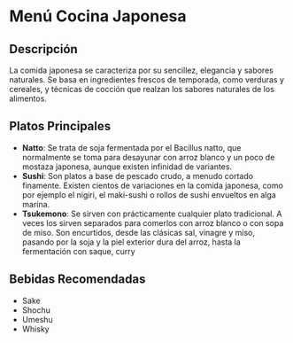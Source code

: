 # Menú Cocina Japonesa

## Descripción
La comida japonesa se caracteriza por su sencillez, elegancia y sabores naturales. Se basa en ingredientes frescos de temporada, como verduras y cereales, y técnicas de cocción que realzan los sabores naturales de los alimentos. 

## Platos Principales
- **Natto**: Se trata de soja fermentada por el Bacillus natto, que normalmente se toma para desayunar con arroz blanco y un poco de mostaza japonesa, aunque existen infinidad de variantes.
- **Sushi**: Son platos a base de pescado crudo, a menudo cortado finamente. Existen cientos de variaciones en la comida japonesa, como por ejemplo el nigiri, el maki-sushi o rollos de sushi envueltos en alga marina.
- **Tsukemono**: Se sirven con prácticamente cualquier plato tradicional. A veces los sirven separados para comerlos con arroz blanco o con sopa de miso. Son encurtidos, desde las clásicas sal, vinagre y miso, pasando por la soja y la piel exterior dura del arroz, hasta la fermentación con saque, curry

## Bebidas Recomendadas
- Sake
- Shochu
- Umeshu
- Whisky